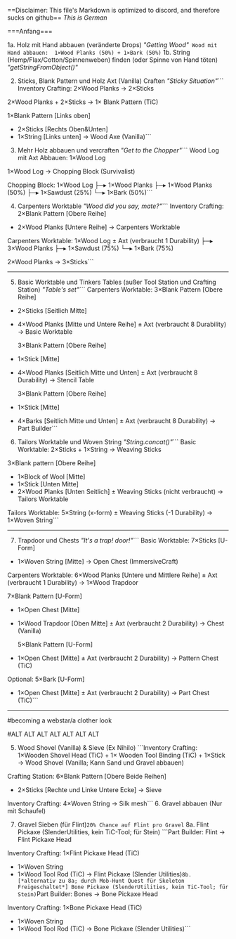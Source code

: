 ==Disclaimer: This file's Markdown is optimized to discord, and therefore sucks on github==
*This is German*

===Anfang===

1a. Holz mit Hand abbauen (veränderte Drops) 
*"Getting Wood"*```
Wood mit Hand abbauen: 
1×Wood Planks (50%) + 1×Bark (50%)```
1b. String (Hemp/Flax/Cotton/Spinnenweben) finden (oder Spinne von Hand töten)
*"getStringFromObject()"*

2. Sticks, Blank Pattern und Holz Axt (Vanilla) Craften 
*"Sticky Situation"*```
Inventory Crafting: 
2×Wood Planks → 2×Sticks

2×Wood Planks + 2×Sticks → 1× Blank Pattern (TiC)

  1×Blank Pattern [Links oben] 
+ 2×Sticks [Rechts Oben&Unten] 
+ 1×String [Links unten] 
→   Wood Axe (Vanilla)```

3. Mehr Holz abbauen und vercraften
*"Get to the Chopper"*```
Wood Log mit Axt Abbauen: 
1×Wood Log

1×Wood Log → Chopping Block (Survivalist)

Chopping Block:
1×Wood Log
 ├─▸ 1×Wood Planks 
 ├─▸ 1×Wood Planks (50%) 
 ├─▸ 1×Sawdust (25%) 
 └─▸ 1×Bark (50%)```

4. Carpenters Worktable 
*"Wood did you say, mate?"*```
Inventory Crafting:
  2×Blank Pattern [Obere Reihe] 
+ 2×Wood Planks [Untere Reihe] 
→   Carpenters Worktable

Carpenters Worktable:
1×Wood Log ± Axt (verbraucht 1 Durability)
 ├─▸ 3×Wood Planks 
 ├─▸ 1×Sawdust (75%) 
 └─▸ 1×Bark (75%)

2×Wood Planks → 3×Sticks```

---

5. Basic Worktable und Tinkers Tables (außer Tool Station und Crafting Station) 
*"Table's set"*```
Carpenters Worktable:
  3×Blank Pattern [Obere Reihe] 
+ 2×Sticks [Seitlich Mitte] 
+ 4×Wood Planks [Mitte und Untere Reihe] 
± Axt (verbraucht 8 Durability)
→   Basic Worktable

  3×Blank Pattern [Obere Reihe] 
+ 1×Stick [Mitte] 
+ 4×Wood Planks [Seitlich Mitte und Unten] 
± Axt (verbraucht 8 Durability)
→   Stencil Table

  3×Blank Pattern [Obere Reihe] 
+ 1×Stick [Mitte] 
+ 4×Barks [Seitlich Mitte und Unten] 
± Axt (verbraucht 8 Durability)
→   Part Builder```

6. Tailors Worktable und Woven String 
*"String.concat()"*```
Basic Worktable:
2×Sticks + 1×String → Weaving Sticks

  3×Blank pattern [Obere Reihe]
+ 1×Block of Wool [Mitte] 
+ 1×Stick [Unten Mitte] 
+ 2×Wood Planks [Unten Seitlich]
± Weaving Sticks (nicht verbraucht) 
→   Tailors Worktable

Tailors Worktable:
  5×String (x-form) 
± Weaving Sticks (-1 Durability)
→ 1×Woven String```

---

7. Trapdoor und Chests
*"It's a trap! door!"*```
Basic Worktable:
  7×Sticks [U-Form] 
+ 1×Woven String [Mitte] 
→   Open Chest (ImmersiveCraft)

Carpenters Worktable:
  6×Wood Planks [Untere und Mittlere Reihe] 
± Axt (verbraucht 1 Durability)
→ 1×Wood Trapdoor

  7×Blank Pattern [U-Form] 
+ 1×Open Chest [Mitte] 
+ 1×Wood Trapdoor [Oben Mitte]
± Axt (verbraucht 2 Durability)
→   Chest (Vanilla)

  5×Blank Pattern [U-Form] 
+ 1×Open Chest [Mitte] 
± Axt (verbraucht 2 Durability)
→   Pattern Chest (TiC)

Optional:
  5×Bark [U-Form] 
+ 1×Open Chest [Mitte] 
± Axt (verbraucht 2 Durability)
→   Part Chest (TiC)```

---






#becoming a webstar/a clother look

#ALT ALT ALT ALT ALT ALT ALT

5. Wood Shovel (Vanilla) & Sieve (Ex Nihilo) ```Inventory Crafting: 
1×Wooden Shovel Head (TiC) + 1× Wooden Tool Binding (TiC) + 1×Stick 
→ Wood Shovel (Vanilla; Kann Sand und Gravel abbauen)

Crafting Station:
  6×Blank Pattern [Obere Beide Reihen] 
+ 2×Sticks [Rechte und Linke Untere Ecke] 
→ Sieve

Inventory Crafting:
4×Woven String → Silk mesh```
6. Gravel abbauen (Nur mit Schaufel)

7. Gravel Sieben (für Flint)```20% Chance auf Flint pro Gravel```
8a. Flint Pickaxe (SlenderUtilities, kein TiC-Tool; für Stein) ```Part Builder:
Flint → Flint Pickaxe Head

Inventory Crafting:
  1×Flint Pickaxe Head (TiC) 
+ 1×Woven String 
+ 1×Wood Tool Rod (TiC) 
→ Flint Pickaxe (Slender Utilities)```
8b.[*alternativ zu 8a; durch Mob-Hunt Quest für Skeleton Freigeschaltet*] Bone Pickaxe (SlenderUtilities, kein TiC-Tool; für Stein) ```Part Builder:
Bones → Bone Pickaxe Head

Inventory Crafting:
  1×Bone Pickaxe Head (TiC) 
+ 1×Woven String 
+ 1×Wood Tool Rod (TiC) 
→ Bone Pickaxe (Slender Utilities)```